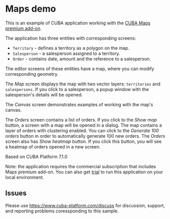 # Maps demo

This is an example of CUBA application working with the [CUBA Maps premium add-on](https://www.cuba-platform.com/marketplace/maps/).

The application has three entities with corresponding screens:

* `Territory` - defines a territory as a polygon on the map.
* `Salesperson` - a salesperson assigned to a territory.
* `Order` - contains date, amount and the reference to a salesperson.

The editor screens of these entities have a map, where you can modify corresponding geometry.

The *Map* screen displays the map with two vector layers: `territories` and `salespersons`. If you click to a salesperson, a popup window with the salesperson's details will be opened.

The *Canvas* screen demonstrates examples of working with the map's canvas.

The *Orders* screen contains a list of orders. If you click to the *Show map* button, a screen with a map will be opened in a dialog. The map contains a layer of orders with clustering enabled. You can click to the *Generate 100 orders* button in order to automatically generate 100 new orders. The *Orders* screen also has *Show heatmap* button. If you click this button, you will see a heatmap of orders opened in a new screen.

Based on CUBA Platform 7.1.0

Note: the application requires the commercial subscription that includes Maps premium add-on. You can also get [trial](https://www.cuba-platform.com/store/#/store/) to run this application on your local environment.

## Issues
Please use https://www.cuba-platform.com/discuss for discussion, support, and reporting problems coressponding to this sample.